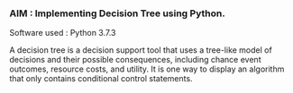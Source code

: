 ### AIM : Implementing Decision Tree using Python.

Software used : Python 3.7.3

A decision tree is a decision support tool that uses a tree-like model of decisions and their possible consequences, including chance event outcomes, resource costs, and utility.
It is one way to display an algorithm that only contains conditional control statements.